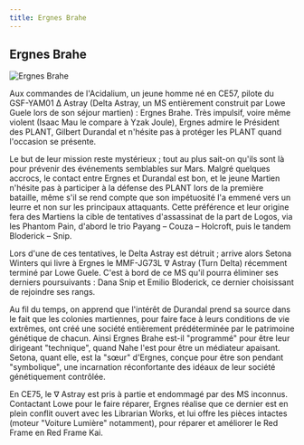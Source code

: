 ```yaml
---
title: Ergnes Brahe
---
```


Ergnes Brahe
------------


![Ergnes Brahe](/images/stories/manga/astray/persos/ergnes.jpg)

Aux commandes de l'Acidalium, un jeune homme né en CE57, pilote du GSF-YAM01 Δ Astray (Delta Astray, un MS entièrement construit par Lowe Guele lors de son séjour martien) : Ergnes Brahe. Très impulsif, voire même violent (Isaac Mau le compare à Yzak Joule), Ergnes admire le Président des PLANT, Gilbert Durandal et n'hésite pas à protéger les PLANT quand l'occasion se présente.


Le but de leur mission reste mystérieux ; tout au plus sait-on qu'ils sont là pour prévenir des événements semblables sur Mars. Malgré quelques accrocs, le contact entre Ergnes et Durandal est bon, et le jeune Martien n'hésite pas à participer à la défense des PLANT lors de la première bataille, même s'il se rend compte que son impétuosité l'a emmené vers un leurre et non sur les principaux attaquants. Cette préférence et leur origine fera des Martiens la cible de tentatives d'assassinat de la part de Logos, via les Phantom Pain, d'abord le trio Payang – Couza – Holcroft, puis le tandem Bloderick – Snip.


Lors d'une de ces tentatives, le Delta Astray est détruit ; arrive alors Setona Winters qui livre à Ergnes le MMF-JG73L ∇ Astray (Turn Delta) récemment terminé par Lowe Guele. C'est à bord de ce MS qu'il pourra éliminer ses derniers poursuivants : Dana Snip et Emilio Bloderick, ce dernier choisissant de rejoindre ses rangs.


Au fil du temps, on apprend que l'intérêt de Durandal prend sa source dans le fait que les colonies martiennes, pour faire face à leurs conditions de vie extrêmes, ont créé une société entièrement prédéterminée par le patrimoine génétique de chacun. Ainsi Ergnes Brahe est-il "programmé" pour être leur dirigeant "technique", quand Nahe l'est pour être un médiateur apaisant. Setona, quant elle, est la "sœur" d'Ergnes, conçue pour être son pendant "symbolique", une incarnation réconfortante des idéaux de leur société génétiquement contrôlée.


En CE75, le ∇ Astray est pris à partie et endommagé par des MS inconnus. Contactant Lowe pour le faire réparer, Ergnes réalise que ce dernier est en plein conflit ouvert avec les Librarian Works, et lui offre les pièces intactes (moteur "Voiture Lumière" notamment), pour réparer et améliorer le Red Frame en Red Frame Kai.


